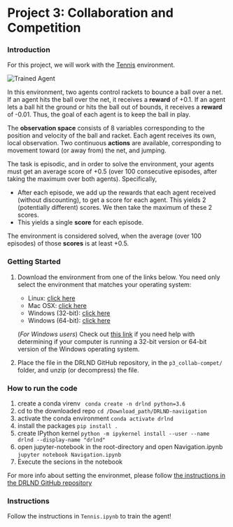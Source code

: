 [//]: # (Image References)

[image1]: https://user-images.githubusercontent.com/10624937/42135623-e770e354-7d12-11e8-998d-29fc74429ca2.gif "Trained Agent"
[image2]: https://user-images.githubusercontent.com/10624937/42135622-e55fb586-7d12-11e8-8a54-3c31da15a90a.gif "Soccer"


# Project 3: Collaboration and Competition

### Introduction

For this project, we will work with the [Tennis](https://github.com/Unity-Technologies/ml-agents/blob/master/docs/Learning-Environment-Examples.md#tennis) environment.

![Trained Agent][image1]

In this environment, two agents control rackets to bounce a ball over a net. If an agent hits the ball over the net, it receives a **reward** of +0.1.  If an agent lets a ball hit the ground or hits the ball out of bounds, it receives a **reward** of -0.01.  Thus, the goal of each agent is to keep the ball in play.

The **observation space** consists of 8 variables corresponding to the position and velocity of the ball and racket. Each agent receives its own, local observation.  Two continuous **actions** are available, corresponding to movement toward (or away from) the net, and jumping. 

The task is episodic, and in order to solve the environment, your agents must get an average score of +0.5 (over 100 consecutive episodes, after taking the maximum over both agents). Specifically,

- After each episode, we add up the rewards that each agent received (without discounting), to get a score for each agent. This yields 2 (potentially different) scores. We then take the maximum of these 2 scores.
- This yields a single **score** for each episode.

The environment is considered solved, when the average (over 100 episodes) of those **scores** is at least +0.5.

### Getting Started

1. Download the environment from one of the links below.  You need only select the environment that matches your operating system:
    - Linux: [click here](https://s3-us-west-1.amazonaws.com/udacity-drlnd/P3/Tennis/Tennis_Linux.zip)
    - Mac OSX: [click here](https://s3-us-west-1.amazonaws.com/udacity-drlnd/P3/Tennis/Tennis.app.zip)
    - Windows (32-bit): [click here](https://s3-us-west-1.amazonaws.com/udacity-drlnd/P3/Tennis/Tennis_Windows_x86.zip)
    - Windows (64-bit): [click here](https://s3-us-west-1.amazonaws.com/udacity-drlnd/P3/Tennis/Tennis_Windows_x86_64.zip)
    
    (_For Windows users_) Check out [this link](https://support.microsoft.com/en-us/help/827218/how-to-determine-whether-a-computer-is-running-a-32-bit-version-or-64) if you need help with determining if your computer is running a 32-bit version or 64-bit version of the Windows operating system.

2. Place the file in the DRLND GitHub repository, in the `p3_collab-compet/` folder, and unzip (or decompress) the file. 

### How to run the code
1. create a conda virenv ``` conda create -n drlnd python=3.6```
2. cd to the downloaded repo ``` cd /Download_path/DRLND-naviigation ```
3. activate the conda environment ``` conda activate drlnd ```
4. install the packages ``` pip install . ```
5. create IPython kernel ``` python -m ipykernel install --user --name drlnd --display-name "drlnd" ``` 
6. open jupyter-notebook in the root-directory and open Navigation.ipynb ``` jupyter notebook Navigation.ipynb ```
7. Execute the secions in the notebook

For more info about setting the environmet, please follow [the instructions in the DRLND GitHub repository](https://github.com/udacity/deep-reinforcement-learning#dependencies)

### Instructions

Follow the instructions in `Tennis.ipynb` to train the agent!  


